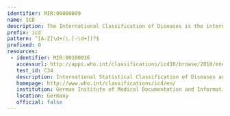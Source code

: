 ```yaml
---
identifier: MIR:00000009
name: ICD
description: The International Classification of Diseases is the international standard diagnostic classification for all general epidemiological and many health management purposes.
prefix: icd
pattern: ^[A-Z]\d+(\.[-\d+])?$
prefixed: 0
resources:
 - identifier: MIR:00100016
   accessurl: http://apps.who.int/classifications/icd10/browse/2010/en#/${id}
   test_id: C34
   description: International Statistical Classification of Diseases and Related Health Problems
   homepage: http://www.who.int/classifications/icd/en/
   institution: German Institute of Medical Documentation and Information
   location: Germany
   official: false
---
```

